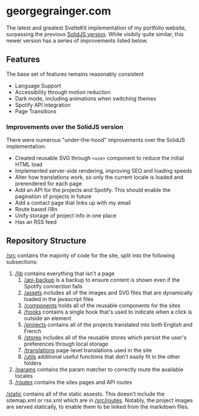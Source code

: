 # georgegrainger.com

The latest and greatest SvelteKit implementation of my portfolio website, surpassing the previous [SolidJS version](https://github.com/George-Grainger/personal-solidjs-site). While visibily quite similar, this newer version has a series of improvements listed below.

## Features

The base set of features remains reasonably consistent

- Language Support
- Accessibility through motion reduction
- Dark mode, including animations when switching themes
- Spotify API integration
- Page Transitions

### Improvements over the SolidJS version

There were numerous "under-the-hood" improvements over the SolidJS implementation:

- Created reusable SVG through `<use>` component to reduce the initial HTML load
- Implemented server-side rendering, improving SEO and loading speeds
- Alter how translations work, so only the current locale is loaded and prerendered for each page
- Add an API for the projects and Spotify. This should enable the pagination of projects in future
- Add a contact page that links up with my email
- Route based i18n
- Unify storage of project info in one place
- Has an RSS feed

## Repository Structure

[/src](/src) contains the majority of code for the site, split into the following subsections:

1. [/lib](/src/lib) contains everything that isn't a page
   1. [/api-backup](/src/lib/api-backup) is a backup to ensure content is shown even if the Spotify connection fails
   2. [/assets](/src/lib/assets) includes all of the images and SVG files that are dynamically loaded in the javascript files
   3. [/components](/src/lib/components) holds all of the reusable components for the sites
   4. [/hooks](/src/lib/hooks) contains a single hook that's used to indicate when a click is outside an element
   5. [/projects](/src/lib/projects) contains all of the projects translated into both English and French
   6. [/stores](/src/lib/stores) includes all of the reusable stores which persist the user's preferences through local storage
   7. [/translations](/src/lib/translations) page-level translations used in the site
   8. [/utils](/src/lib/utils) additional useful functions that don't easily fit in the other folders
2. [/params](/src/params) contains the param matcher to correctly route the available locales
3. [/routes](/src/routes) contains the sites pages and API routes

[/static](/static) contains all of the static assests. This doesn't include the sitemap.xml or rss.xml which are in [/src/routes](/src/routes).
Notably, the project images are served statically, to enable them to be linked from the markdown files.
